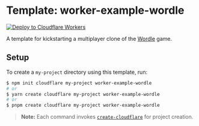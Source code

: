 # Template: worker-example-wordle

[![Deploy to Cloudflare Workers](https://deploy.workers.cloudflare.com/button)](https://deploy.workers.cloudflare.com/?url=https://github.com/cloudflare/templates/tree/main/worker-example-wordle)

A template for kickstarting a multiplayer clone of the [Wordle](https://www.nytimes.com/games/wordle/index.html) game.

## Setup

To create a `my-project` directory using this template, run:

```sh
$ npm init cloudflare my-project worker-example-wordle
# or
$ yarn create cloudflare my-project worker-example-wordle
# or
$ pnpm create cloudflare my-project worker-example-wordle
```

> **Note:** Each command invokes [`create-cloudflare`](https://www.npmjs.com/package/create-cloudflare) for project creation.

